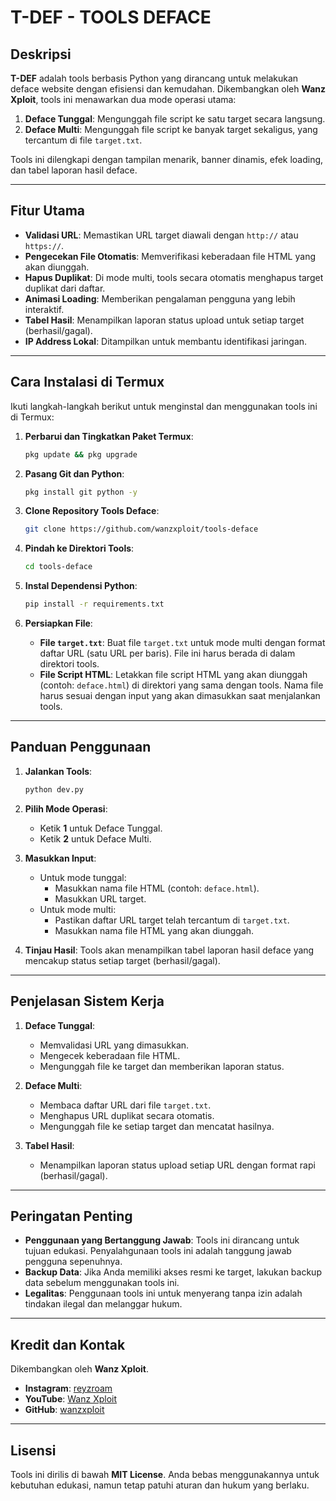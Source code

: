 # T-DEF - TOOLS DEFACE

## Deskripsi

**T-DEF** adalah tools berbasis Python yang dirancang untuk melakukan deface website dengan efisiensi dan kemudahan. Dikembangkan oleh **Wanz Xploit**, tools ini menawarkan dua mode operasi utama:

1. **Deface Tunggal**: Mengunggah file script ke satu target secara langsung.
2. **Deface Multi**: Mengunggah file script ke banyak target sekaligus, yang tercantum di file `target.txt`.

Tools ini dilengkapi dengan tampilan menarik, banner dinamis, efek loading, dan tabel laporan hasil deface.

---

## Fitur Utama

- **Validasi URL**: Memastikan URL target diawali dengan `http://` atau `https://`.
- **Pengecekan File Otomatis**: Memverifikasi keberadaan file HTML yang akan diunggah.
- **Hapus Duplikat**: Di mode multi, tools secara otomatis menghapus target duplikat dari daftar.
- **Animasi Loading**: Memberikan pengalaman pengguna yang lebih interaktif.
- **Tabel Hasil**: Menampilkan laporan status upload untuk setiap target (berhasil/gagal).
- **IP Address Lokal**: Ditampilkan untuk membantu identifikasi jaringan.

---

## Cara Instalasi di Termux

Ikuti langkah-langkah berikut untuk menginstal dan menggunakan tools ini di Termux:

1. **Perbarui dan Tingkatkan Paket Termux**:
   ```bash
   pkg update && pkg upgrade
   ```

2. **Pasang Git dan Python**:
   ```bash
   pkg install git python -y
   ```

3. **Clone Repository Tools Deface**:
   ```bash
   git clone https://github.com/wanzxploit/tools-deface
   ```

4. **Pindah ke Direktori Tools**:
   ```bash
   cd tools-deface
   ```

5. **Instal Dependensi Python**:
   ```bash
   pip install -r requirements.txt
   ```

6. **Persiapkan File**:
   - **File `target.txt`**:
     Buat file `target.txt` untuk mode multi dengan format daftar URL (satu URL per baris). File ini harus berada di dalam direktori tools.
   - **File Script HTML**:
     Letakkan file script HTML yang akan diunggah (contoh: `deface.html`) di direktori yang sama dengan tools. Nama file harus sesuai dengan input yang akan dimasukkan saat menjalankan tools.

---

## Panduan Penggunaan

1. **Jalankan Tools**:
   ```bash
   python dev.py
   ```

2. **Pilih Mode Operasi**:
   - Ketik **1** untuk Deface Tunggal.
   - Ketik **2** untuk Deface Multi.

3. **Masukkan Input**:
   - Untuk mode tunggal:
     - Masukkan nama file HTML (contoh: `deface.html`).
     - Masukkan URL target.
   - Untuk mode multi:
     - Pastikan daftar URL target telah tercantum di `target.txt`.
     - Masukkan nama file HTML yang akan diunggah.

4. **Tinjau Hasil**:
   Tools akan menampilkan tabel laporan hasil deface yang mencakup status setiap target (berhasil/gagal).

---

## Penjelasan Sistem Kerja

1. **Deface Tunggal**:
   - Memvalidasi URL yang dimasukkan.
   - Mengecek keberadaan file HTML.
   - Mengunggah file ke target dan memberikan laporan status.

2. **Deface Multi**:
   - Membaca daftar URL dari file `target.txt`.
   - Menghapus URL duplikat secara otomatis.
   - Mengunggah file ke setiap target dan mencatat hasilnya.

3. **Tabel Hasil**:
   - Menampilkan laporan status upload setiap URL dengan format rapi (berhasil/gagal).

---

## Peringatan Penting

- **Penggunaan yang Bertanggung Jawab**:
  Tools ini dirancang untuk tujuan edukasi. Penyalahgunaan tools ini adalah tanggung jawab pengguna sepenuhnya.
- **Backup Data**:
  Jika Anda memiliki akses resmi ke target, lakukan backup data sebelum menggunakan tools ini.
- **Legalitas**:
  Penggunaan tools ini untuk menyerang tanpa izin adalah tindakan ilegal dan melanggar hukum.

---

## Kredit dan Kontak

Dikembangkan oleh **Wanz Xploit**.

- **Instagram**: [reyzroam](https://www.instagram.com/reyzroam/)
- **YouTube**: [Wanz Xploit](https://www.youtube.com/c/wanzxploit/)
- **GitHub**: [wanzxploit](https://github.com/wanzxploit)

---

## Lisensi

Tools ini dirilis di bawah **MIT License**. Anda bebas menggunakannya untuk kebutuhan edukasi, namun tetap patuhi aturan dan hukum yang berlaku.

